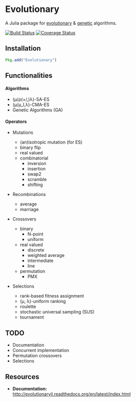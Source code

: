 # Evolutionary

A Julia package for [evolutionary](http://www.scholarpedia.org/article/Evolution_strategies) & [genetic](http://en.wikipedia.org/wiki/Genetic_algorithm) algorithms.

[![Build Status](https://travis-ci.org/wildart/Evolutionary.jl.svg?branch=master)](https://travis-ci.org/wildart/Evolutionary.jl)
[![Coverage Status](https://img.shields.io/coveralls/wildart/Evolutionary.jl.svg)](https://coveralls.io/r/wildart/Evolutionary.jl?branch=master)

## Installation

```julia
Pkg.add("Evolutionary")
```

## Functionalities

#### Algorithms

- (μ/ρ(+/,)λ)-SA-ES
- (μ/μ_I,λ)-CMA-ES
- Genetic Algorithms (GA)

#### Operators

- Mutations
    - (an)isotropic mutation (for ES)
    - binary flip
    - real valued
    - combinatorial
        - inversion
        - insertion
        - swap2
        - scramble
        - shifting

- Recombinations
	- average
	- marriage

- Crossovers
	- binary
		- N-point
		- uniform
	- real valued
		- discrete
		- weighted average
		- intermediate
		- line
	- permutation
		- PMX

- Selections
	- rank-based fitness assignment
	- (μ, λ)-uniform ranking
	- roulette
	- stochastic universal sampling (SUS)
	- tournament


## TODO
* Documentation
* Concurrent implementation
* Permutation crossovers
* Selections

## Resources
- **Documentation:** <http://evolutionaryjl.readthedocs.org/en/latest/index.html>